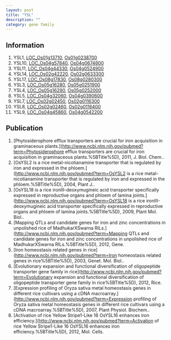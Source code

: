 ```yaml
---
layout: post
title: "YSL"
description: ""
category: gene family
---
```


## Information
1. YSL1, [LOC_Os01g13710](http://rice.plantbiology.msu.edu/cgi-bin/ORF_infopage.cgi?orf=LOC_Os01g13710), [Os01g0238700](http://rapdb.dna.affrc.go.jp/viewer/gbrowse_details/irgsp1?name=Os01g0238700)
2. YSL10, [LOC_Os04g57840](http://rice.plantbiology.msu.edu/cgi-bin/ORF_infopage.cgi?orf=LOC_Os04g57840), [Os04g0674600](http://rapdb.dna.affrc.go.jp/viewer/gbrowse_details/irgsp1?name=Os04g0674600)
3. YSL11, [LOC_Os04g44330](http://rice.plantbiology.msu.edu/cgi-bin/ORF_infopage.cgi?orf=LOC_Os04g44330), [Os04g0524900](http://rapdb.dna.affrc.go.jp/viewer/gbrowse_details/irgsp1?name=Os04g0524900)
4. YSL14, [LOC_Os02g42220](http://rice.plantbiology.msu.edu/cgi-bin/ORF_infopage.cgi?orf=LOC_Os02g42220), [Os02g0633300](http://rapdb.dna.affrc.go.jp/viewer/gbrowse_details/irgsp1?name=Os02g0633300)
5. YSL17, [LOC_Os08g17830](http://rice.plantbiology.msu.edu/cgi-bin/ORF_infopage.cgi?orf=LOC_Os08g17830), [Os08g0280300](http://rapdb.dna.affrc.go.jp/viewer/gbrowse_details/irgsp1?name=Os08g0280300)
6. YSL3, [LOC_Os05g16280](http://rice.plantbiology.msu.edu/cgi-bin/ORF_infopage.cgi?orf=LOC_Os05g16280), [Os05g0251900](http://rapdb.dna.affrc.go.jp/viewer/gbrowse_details/irgsp1?name=Os05g0251900)
7. YSL4, [LOC_Os05g16290](http://rice.plantbiology.msu.edu/cgi-bin/ORF_infopage.cgi?orf=LOC_Os05g16290), [Os05g0252000](http://rapdb.dna.affrc.go.jp/viewer/gbrowse_details/irgsp1?name=Os05g0252000)
8. YSL5, [LOC_Os04g32060](http://rice.plantbiology.msu.edu/cgi-bin/ORF_infopage.cgi?orf=LOC_Os04g32060), [Os04g0390600](http://rapdb.dna.affrc.go.jp/viewer/gbrowse_details/irgsp1?name=Os04g0390600)
9. YSL7, [LOC_Os02g02450](http://rice.plantbiology.msu.edu/cgi-bin/ORF_infopage.cgi?orf=LOC_Os02g02450), [Os02g0116300](http://rapdb.dna.affrc.go.jp/viewer/gbrowse_details/irgsp1?name=Os02g0116300)
10. YSL8, [LOC_Os02g02460](http://rice.plantbiology.msu.edu/cgi-bin/ORF_infopage.cgi?orf=LOC_Os02g02460), [Os02g0116400](http://rapdb.dna.affrc.go.jp/viewer/gbrowse_details/irgsp1?name=Os02g0116400)
11. YSL9, [LOC_Os04g45860](http://rice.plantbiology.msu.edu/cgi-bin/ORF_infopage.cgi?orf=LOC_Os04g45860), [Os04g0542200](http://rapdb.dna.affrc.go.jp/viewer/gbrowse_details/irgsp1?name=Os04g0542200)

## Publication
1. [Phytosiderophore efflux transporters are crucial for iron acquisition in graminaceous plants.](http://www.ncbi.nlm.nih.gov/pubmed?term=Phytosiderophore efflux transporters are crucial for iron acquisition in graminaceous plants.%5BTitle%5D), 2011, J. Biol. Chem..
2. [OsYSL2 is a rice metal-nicotianamine transporter that is regulated by iron and expressed in the phloem.](http://www.ncbi.nlm.nih.gov/pubmed?term=OsYSL2 is a rice metal-nicotianamine transporter that is regulated by iron and expressed in the phloem.%5BTitle%5D), 2004, Plant J..
3. [OsYSL18 is a rice ironIII-deoxymugineic acid transporter specifically expressed in reproductive organs and phloem of lamina joints.](http://www.ncbi.nlm.nih.gov/pubmed?term=OsYSL18 is a rice ironIII-deoxymugineic acid transporter specifically expressed in reproductive organs and phloem of lamina joints.%5BTitle%5D), 2009, Plant Mol. Biol..
4. [Mapping QTLs and candidate genes for iron and zinc concentrations in unpolished rice of MadhukarXSwarna RILs.](http://www.ncbi.nlm.nih.gov/pubmed?term=Mapping QTLs and candidate genes for iron and zinc concentrations in unpolished rice of MadhukarXSwarna RILs.%5BTitle%5D), 2012, Gene.
5. [Iron homeostasis related genes in rice](http://www.ncbi.nlm.nih.gov/pubmed?term=Iron homeostasis related genes in rice%5BTitle%5D), 2003, Genet. Mol. Biol..
6. [Evolutionary expansion and functional diversification of oligopeptide transporter gene family in rice](http://www.ncbi.nlm.nih.gov/pubmed?term=Evolutionary expansion and functional diversification of oligopeptide transporter gene family in rice%5BTitle%5D), 2012, Rice.
7. [Expression profiling of Oryza sativa metal homeostasis genes in different rice cultivars using a cDNA macroarray.](http://www.ncbi.nlm.nih.gov/pubmed?term=Expression profiling of Oryza sativa metal homeostasis genes in different rice cultivars using a cDNA macroarray.%5BTitle%5D), 2007, Plant Physiol. Biochem..
8. [Activation of rice Yellow Stripe1-Like 16 OsYSL16 enhances iron efficiency.](http://www.ncbi.nlm.nih.gov/pubmed?term=Activation of rice Yellow Stripe1-Like 16 OsYSL16 enhances iron efficiency.%5BTitle%5D), 2012, Mol. Cells.


